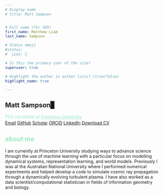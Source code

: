 ```yaml
---
# Display name
# title: Matt Sampson


# Full name (for SEO)
first_name: Matthew Liam
last_name: Sampson

# Status emoji
#status:
#  icon: 󰆧

# Is this the primary user of the site?
superuser: true

# Highlight the author in author lists? (true/false)
highlight_name: true

---
```

<h2 class="typewriter-line">
  <span class="typewriter-text">Matt Sampson</span><span class="moving-cursor">▊</span>
</h2>


<p style="margin: 0.2rem 0; color: #9be7c4;">
  PhD candidate at 
  <a href="https://web.astro.princeton.edu/people/matthew-sampson" style="color: #9be7c4; text-decoration: underline;">
    Princeton University
  </a>
</p>

<div class="social-links">
  <a href="mailto:matt.sampson@princeton.edu" class="download-cv">Email</a>
  <a href="https://github.com/SampsonML" class="download-cv">GitHub</a>
  <a href="https://scholar.google.com/citations?user=kc8P55cAAAAJ&hl=en&oi=sra" class="download-cv">Scholar</a>
  <a href="https://orcid.org/0000-0001-5748-5393" class="download-cv">ORCID</a>
  <a href="https://www.linkedin.com/in/matt-sampson-b56b8113b/" class="download-cv">LinkedIn</a>
  <a href="/uploads/AcademicCVSampsonMatt.pdf" class="download-cv" download>Download CV</a>
</div>


<h2 style="color: #9be7c4; margin-top: 2rem;">about me</h2>
<p>
I am currently at Princeton University studying ways to advance science through the use of machine learning with a particular focus on modelling dynamical systems, representation learning, and world models. Previously I was at the Australian National University where I performed numerical experiments and helped develop a code to simulate cosmic ray propagation through a dynamically evolving turbulent plasma. I have also worked as a data scientist/computational statistician in fields of information geometry and biology.
</p>

























































